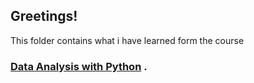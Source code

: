 ## Greetings!
This folder contains what i have learned form the course 
### [Data Analysis with Python](https://www.freecodecamp.org/learn/data-analysis-with-python/) .
